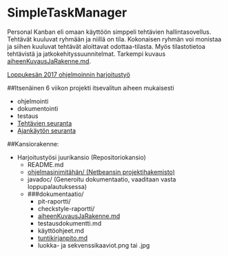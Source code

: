 # SimpleTaskManager

Personal Kanban eli omaan käyttöön simppeli tehtävien hallintasovellus. Tehtävät kuuluvat ryhmään ja niillä on tila. Kokonaisen ryhmän voi monistaa ja siihen kuuluvat tehtävät aloittavat odottaa-tilasta. Myös tilastotietoa tehtävistä ja jatkokehityssuunnitelmat. Tarkempi kuvaus [aiheenKuvausJaRakenne.md](/dokumentaatio/aiheenKuvausJaRakenne.md). 

[Loppukesän 2017 ohjelmoinnin harjoitustyö](https://github.com/javaLabra/Javalabra2017-6)

##Itsenäinen 6 viikon projekti itsevalitun aiheen mukaisesti
- ohjelmointi
- dokumentointi
- testaus
- [Tehtävien seuranta](/projects/1)
- [Ajankäytön seuranta](/dokumentaatio/tuntikirjanpito.md)


##Kansiorakenne:
- Harjoitustyösi juurikansio (Repositoriokansio)
    - README.md
    - [ohjelmasinimitähän/ (Netbeansin projektihakemisto)](/SimpleTaskManager)
    - javadoc/ (Generoitu dokumentaatio, vaaditaan vasta loppupalautuksessa)
    - ###dokumentaatio/
        - pit-raportti/
        - checkstyle-raportti/
        - [aiheenKuvausJaRakenne.md](/dokumentaatio/aiheenKuvausJaRakenne.md)
        - testausdokumentti.md
        - käyttöohjeet.md
        - [tuntikirjanpito.md](/dokumentaatio/tuntikirjanpito.md)
        - luokka- ja sekvenssikaaviot.png tai .jpg

